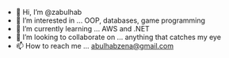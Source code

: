 - 👋 Hi, I’m @zabulhab
- 👀 I’m interested in ... OOP, databases, game programming
- 🌱 I’m currently learning ... AWS and .NET
- 💞️ I’m looking to collaborate on ... anything that catches my eye
- 📫 How to reach me ... abulhabzena@gmail.com

<!---
zabulhab/zabulhab is a ✨ special ✨ repository because its `README.md` (this file) appears on your GitHub profile.
You can click the Preview link to take a look at your changes.
--->
